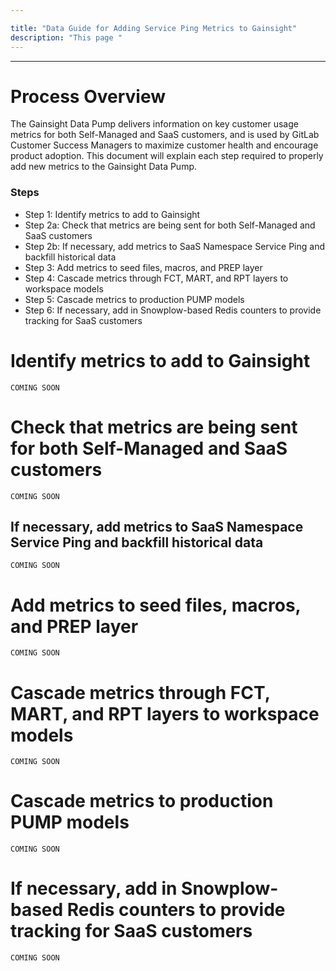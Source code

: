 ```yaml
---

title: "Data Guide for Adding Service Ping Metrics to Gainsight"
description: "This page "
---
```








---

# Process Overview

The Gainsight Data Pump delivers information on key customer usage metrics for both Self-Managed and SaaS customers, and is used by GitLab Customer Success Managers to maximize customer health and encourage product adoption. This document will explain each step required to properly add new metrics to the Gainsight Data Pump.

### Steps

- Step 1: Identify metrics to add to Gainsight
- Step 2a: Check that metrics are being sent for both Self-Managed and SaaS customers
- Step 2b: If necessary, add metrics to SaaS Namespace Service Ping and backfill historical data
- Step 3: Add metrics to seed files, macros, and PREP layer
- Step 4: Cascade metrics through FCT, MART, and RPT layers to workspace models
- Step 5: Cascade metrics to production PUMP models
- Step 6: If necessary, add in Snowplow-based Redis counters to provide tracking for SaaS customers

# Identify metrics to add to Gainsight

`COMING SOON`

# Check that metrics are being sent for both Self-Managed and SaaS customers

`COMING SOON`

## If necessary, add metrics to SaaS Namespace Service Ping and backfill historical data

`COMING SOON`

# Add metrics to seed files, macros, and PREP layer

`COMING SOON`

# Cascade metrics through FCT, MART, and RPT layers to workspace models

`COMING SOON`

# Cascade metrics to production PUMP models

`COMING SOON`

# If necessary, add in Snowplow-based Redis counters to provide tracking for SaaS customers

`COMING SOON`
